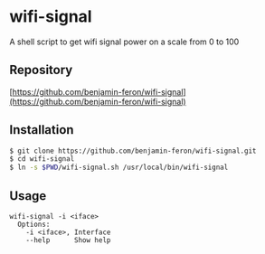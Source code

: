 # wifi-signal

A shell script to get wifi signal power on a scale from 0 to 100

## Repository

[https://github.com/benjamin-feron/wifi-signal](https://github.com/benjamin-feron/wifi-signal)

## Installation
```bash
$ git clone https://github.com/benjamin-feron/wifi-signal.git
$ cd wifi-signal
$ ln -s $PWD/wifi-signal.sh /usr/local/bin/wifi-signal
````

## Usage

```
wifi-signal -i <iface>
  Options:
    -i <iface>, Interface
    --help      Show help
````
